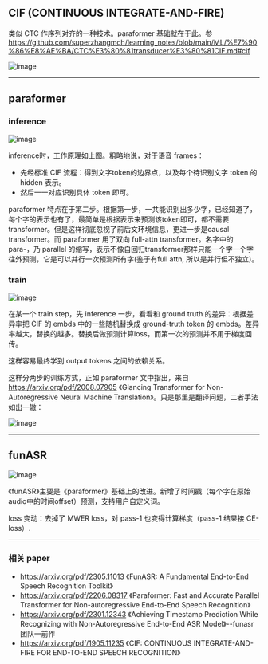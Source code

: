## CIF (CONTINUOUS INTEGRATE-AND-FIRE)
类似 CTC 作序列对齐的一种技术。paraformer 基础就在于此。参 https://github.com/superzhangmch/learning_notes/blob/main/ML/%E7%90%86%E8%AE%BA/CTC%E3%80%81transducer%E3%80%81CIF.md#cif 

![image](https://github.com/user-attachments/assets/ebf189d7-5706-417b-ba9f-02d1cd68edae)

---
## paraformer

### inference
![image](https://github.com/user-attachments/assets/6a18376c-685f-4ecd-a4c8-1cf6e266cbc7)

inference时，工作原理如上图。粗略地说，对于语音 frames：
- 先经标准 CIF 流程：得到文字token的边界点，以及每个待识别文字 token 的 hidden 表示。
- 然后一一对应识别具体 token 即可。

paraformer 特点在于第二步。根据第一步，一共能识别出多少字，已经知道了，每个字的表示也有了，最简单是根据表示来预测该token即可，都不需要 transformer。但是这样彻底忽视了前后文环境信息，更进一步是causal transformer。而  paraformer 用了双向 full-attn transformer。名字中的 para-，乃 parallel 的缩写，表示不像自回归transformer那样只能一个字一个字往外预测，它是可以并行一次预测所有字(鉴于有full attn, 所以是并行但不独立)。

### train

![image](https://github.com/user-attachments/assets/49e58d87-3356-46e4-b834-b50491c38cae)

在某一个 train step，先 inference 一步，看看和 ground  truth 的差异：根据差异率把 CIF 的 embds 中的一些随机替换成 ground-truth token 的 embds。差异率越大，替换的越多。替换后做预测计算loss，而第一次的预测并不用于梯度回传。

这样容易最终学到 output tokens 之间的依赖关系。

这样分两步的训练方式，正如 paraformer 文中指出，来自 https://arxiv.org/pdf/2008.07905 《Glancing Transformer for Non-Autoregressive Neural Machine Translation》。只是那里是翻译问题，二者手法如出一辙：

![image](https://github.com/user-attachments/assets/11d48860-62df-4ed9-a408-ff3167fe4a46)


---

## funASR

![image](https://github.com/user-attachments/assets/a08e6216-165b-4dcc-9a5e-56ee8ad5e276)

《funASR》主要是《paraformer》基础上的改进。新增了时间戳（每个字在原始audio中的时间offset）预测，支持用户自定义词。

loss 变动：去掉了 MWER loss，对 pass-1 也变得计算梯度（pass-1 结果接 CE-loss）.

---
### 相关 paper
- https://arxiv.org/pdf/2305.11013 《FunASR: A Fundamental End-to-End Speech Recognition Toolkit》
- https://arxiv.org/pdf/2206.08317 《Paraformer: Fast and Accurate Parallel Transformer for Non-autoregressive End-to-End Speech Recognition》
- https://arxiv.org/pdf/2301.12343 《Achieving Timestamp Prediction While Recognizing with Non-Autoregressive End-to-End ASR Model》--funasr 团队一前作
- https://arxiv.org/pdf/1905.11235 《CIF: CONTINUOUS INTEGRATE-AND-FIRE FOR END-TO-END SPEECH RECOGNITION》

